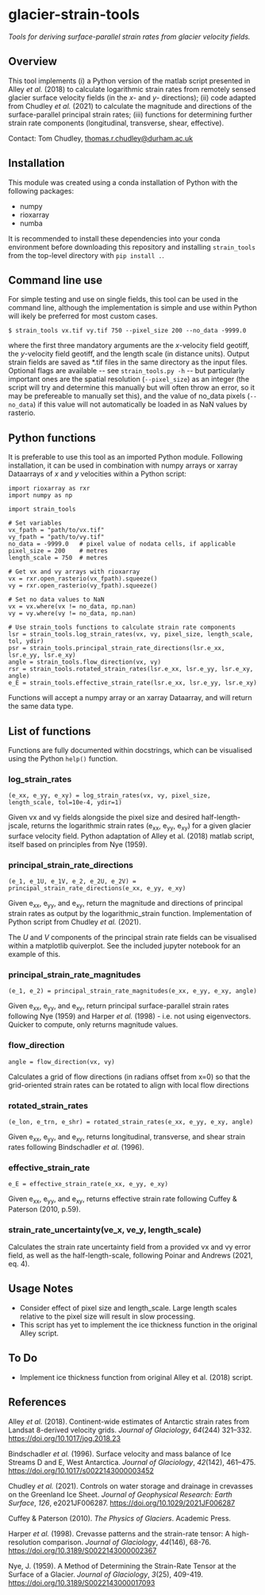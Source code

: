 # glacier-strain-tools

_Tools for deriving surface-parallel strain rates from glacier velocity fields._

## Overview

This tool implements (i) a Python version of the matlab script presented in Alley *et al.* (2018) to calculate logarithmic strain rates from remotely sensed glacier surface velocity fields (in the _x_- and _y_- directions); (ii) code adapted from Chudley *et al.* (2021) to calculate the magnitude and directions of the surface-parallel principal strain rates; (iii) functions for determining further strain rate components (longitudinal, transverse, shear, effective).

Contact: Tom Chudley, thomas.r.chudley@durham.ac.uk

## Installation

This module was created using a conda installation of Python with the following packages:

 - numpy
 - rioxarray
 - numba

It is recommended to install these dependencies into your conda environment before downloading this repository and installing `strain_tools` from the top-level directory with `pip install .`.

## Command line use

For simple testing and use on single fields, this tool can be used in the command line, although the implementation is simple and use within Python will ikely be preferred for most custom cases.

```$ strain_tools vx.tif vy.tif 750 --pixel_size 200 --no_data -9999.0```

where the first three mandatory arguments are the _x_-velocity field geotiff, the _y_-velocity field geotiff, and the length scale (in distance units). Output strain fields are saved as \*.tif files in the same directory as the input files. Optional flags are available -- see `strain_tools.py -h` -- but particularly important ones are the spatial resolution (`--pixel_size`) as an integer (the script will try and determine this manually but will often throw an error, so it may be prefereable to manually set this), and the value of no_data pixels (`--no_data`) if this value will not automatically be loaded in as NaN values by rasterio.

## Python functions

It is preferable to use this tool as an imported Python module. Following installation, it can be used in combination with numpy arrays or xarray Dataarrays of _x_ and _y_ velocities within a Python script:

```
import rioxarray as rxr
import numpy as np

import strain_tools

# Set variables
vx_fpath = "path/to/vx.tif"
vy_fpath = "path/to/vy.tif"
no_data = -9999.0   # pixel value of nodata cells, if applicable
pixel_size = 200    # metres
length_scale = 750  # metres

# Get vx and vy arrays with rioxarray
vx = rxr.open_rasterio(vx_fpath).squeeze()
vy = rxr.open_rasterio(vy_fpath).squeeze()

# Set no data values to NaN
vx = vx.where(vx != no_data, np.nan)
vy = vy.where(vy != no_data, np.nan)

# Use strain_tools functions to calculate strain rate components
lsr = strain_tools.log_strain_rates(vx, vy, pixel_size, length_scale, tol, ydir)
psr = strain_tools.principal_strain_rate_directions(lsr.e_xx, lsr.e_yy, lsr.e_xy)
angle = strain_tools.flow_direction(vx, vy)
rsr = strain_tools.rotated_strain_rates(lsr.e_xx, lsr.e_yy, lsr.e_xy, angle)
e_E = strain_tools.effective_strain_rate(lsr.e_xx, lsr.e_yy, lsr.e_xy)
```

Functions will accept a numpy array or an xarray Dataarray, and will return the same data type. 

## List of functions

Functions are fully documented within docstrings, which can be visualised using the Python `help()` function.

### log_strain_rates

```(e_xx, e_yy, e_xy) = log_strain_rates(vx, vy, pixel_size, length_scale, tol=10e-4, ydir=1)```

Given vx and vy fields alongside the pixel size and desired half-length-jscale, returns the logarithmic strain rates (e<sub>xx</sub>, e<sub>yy</sub>, e<sub>xy</sub>) for a given glacier surface velocity field. Python adaptation of Alley et al. (2018) matlab script, itself based on principles from Nye (1959).

### principal_strain_rate_directions

```(e_1, e_1U, e_1V, e_2, e_2U, e_2V) = principal_strain_rate_directions(e_xx, e_yy, e_xy)```

Given e<sub>xx</sub>, e<sub>yy</sub>, and e<sub>xy</sub>, return the magnitude and directions of principal strain rates as output by the logarithmic_strain function. Implementation of Python script from Chudley _et al._ (2021).

The *U* and *V* components of the principal strain rate fields can be visualised within a matplotlib quiverplot. See the included jupyter notebook for an example of this.


### principal_strain_rate_magnitudes

```(e_1, e_2) = principal_strain_rate_magnitudes(e_xx, e_yy, e_xy, angle)```

Given e<sub>xx</sub>, e<sub>yy</sub>, and e<sub>xy</sub>, return principal surface-parallel strain rates following Nye (1959) and Harper _et al._ (1998) - i.e. not using eigenvectors. Quicker to compute, only returns magnitude values.

### flow_direction

```angle = flow_direction(vx, vy)```

Calculates a grid of flow directions (in radians offset from x=0) so that the grid-oriented strain rates can be rotated to align with local flow directions

### rotated_strain_rates

```(e_lon, e_trn, e_shr) = rotated_strain_rates(e_xx, e_yy, e_xy, angle)```

Given e<sub>xx</sub>, e<sub>yy</sub>, and e<sub>xy</sub>, returns longitudinal, transverse, and shear strain rates following Bindschadler _et al._ (1996). 

### effective_strain_rate

```e_E = effective_strain_rate(e_xx, e_yy, e_xy)```

Given e<sub>xx</sub>, e<sub>yy</sub>, and e<sub>xy</sub>, returns effective strain rate following Cuffey & Paterson (2010, p.59).

### strain_rate_uncertainty(ve_x, ve_y, length_scale)

Calculates the strain rate uncertainty field from a provided vx and vy error field, as well as the half-length-scale, following Poinar and Andrews (2021, eq. 4).

## Usage Notes

 - Consider effect of pixel size and length_scale. Large length scales relative to the pixel size will result in slow processing.
 - This script has yet to implement the ice thickness function in the original Alley script.

## To Do

 - Implement ice thickness function from original Alley et al. (2018) script.


## References

Alley *et al.* (2018). Continent-wide estimates of Antarctic strain rates from
Landsat 8-derived velocity grids. *Journal of Glaciology*, *64*(244)
321–332. https://doi.org/10.1017/jog.2018.23

Bindschadler _et al._ (1996). Surface velocity and mass balance of Ice Streams D and E, West Antarctica. *Journal of Glaciology*, *42*(142), 461–475.  https://doi.org/10.1017/s0022143000003452

Chudley *et al.* (2021). Controls on water storage and drainage in crevasses on
the Greenland Ice Sheet. *Journal of Geophysical Research: Earth Surface*,
*126*, e2021JF006287. https://doi.org/10.1029/2021JF006287

Cuffey & Paterson (2010). _The Physics of Glaciers_. Academic Press.

Harper _et al._ (1998). Crevasse patterns and the strain-rate tensor: A high-resolution comparison. _Journal of Glaciology_, _44_(146), 68-76. https://doi.org/10.3189/S0022143000002367

Nye, J. (1959). A Method of Determining the Strain-Rate Tensor at the Surface of a Glacier. _Journal of Glaciology_, _3_(25), 409-419. https://doi.org/10.3189/S0022143000017093
